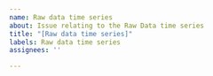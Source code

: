 ```yaml
---
name: Raw data time series
about: Issue relating to the Raw Data time series
title: "[Raw data time series]"
labels: Raw data time series
assignees: ''

---
```



